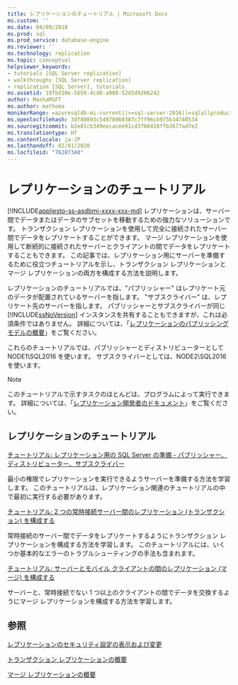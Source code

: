 ```yaml
---
title: レプリケーションのチュートリアル | Microsoft Docs
ms.custom: ''
ms.date: 04/09/2018
ms.prod: sql
ms.prod_service: database-engine
ms.reviewer: ''
ms.technology: replication
ms.topic: conceptual
helpviewer_keywords:
- tutorials [SQL Server replication]
- walkthroughs [SQL Server replication]
- replication [SQL Server], tutorials
ms.assetid: 19fbd10e-5b59-4cd0-a988-52d5d9206242
author: MashaMSFT
ms.author: mathoma
monikerRange: =azuresqldb-mi-current||>=sql-server-2016||=sqlallproducts-allversions
ms.openlocfilehash: 3df80893c54978060387c7ff96cb975b34740534
ms.sourcegitcommit: b2e81cb349eecacee91cd3766410ffb3677ad7e2
ms.translationtype: HT
ms.contentlocale: ja-JP
ms.lasthandoff: 02/01/2020
ms.locfileid: "76287340"
---
```

# <a name="replication-tutorials"></a>レプリケーションのチュートリアル
[!INCLUDE[appliesto-ss-asdbmi-xxxx-xxx-md](../../includes/appliesto-ss-asdbmi-xxxx-xxx-md.md)]
レプリケーションは、サーバー間でデータまたはデータのサブセットを移動するための強力なソリューションです。 トランザクション レプリケーションを使用して完全に接続されたサーバー間でデータをレプリケートすることができます。 マージ レプリケーションを使用して断続的に接続されたサーバーとクライアントの間でデータをレプリケートすることもできます。 この記事では、レプリケーション用にサーバーを準備するために役立つチュートリアルを示し、トランザクション レプリケーションとマージ レプリケーションの両方を構成する方法を説明します。 
  
レプリケーションのチュートリアルでは、"パブリッシャー" はレプリケート元のデータが配置されているサーバーを指します。 "サブスクライバー" は、レプリケート先のサーバーを指します。 パブリッシャーとサブスクライバーが同じ [!INCLUDE[ssNoVersion](../../includes/ssnoversion-md.md)] インスタンスを共有することもできますが、これは必須条件ではありません。 詳細については、「[レプリケーションのパブリッシング モデルの概要](../../relational-databases/replication/publish/replication-publishing-model-overview.md)」をご覧ください。  

これらのチュートリアルでは、パブリッシャーとディストリビューターとして NODE1\SQL2016 を使います。 サブスクライバーとしては、NODE2\SQL2016 を使います。 
  
> [!NOTE]  
> このチュートリアルで示すタスクのほとんどは、プログラムによって実行できます。 詳細については、「[レプリケーション開発者のドキュメント](../../relational-databases/replication/concepts/replication-developer-documentation.md)」をご覧ください。  
  
## <a name="replication-tutorials"></a>レプリケーションのチュートリアル  
[チュートリアル: レプリケーション用の SQL Server の準備 - パブリッシャー、ディストリビューター、サブスクライバー](../../relational-databases/replication/tutorial-preparing-the-server-for-replication.md) 
 
最小の権限でレプリケーションを実行できるようサーバーを準備する方法を学習します。 このチュートリアルは、レプリケーション関連のチュートリアルの中で最初に実行する必要があります。  
  
[チュートリアル: 2 つの常時接続サーバー間のレプリケーション (トランザクション) を構成する](../../relational-databases/replication/tutorial-replicating-data-between-continuously-connected-servers.md)

常時接続のサーバー間でデータをレプリケートするようにトランザクション レプリケーションを構成する方法を学習します。 このチュートリアルには、いくつか基本的なエラーのトラブルシューティングの手法も含まれます。 

  
[チュートリアル: サーバーとモバイル クライアントの間のレプリケーション (マージ) を構成する](../../relational-databases/replication/tutorial-replicating-data-with-mobile-clients.md)

サーバーと、常時接続でない 1 つ以上のクライアントの間でデータを交換するようにマージ レプリケーションを構成する方法を学習します。  
  
## <a name="see-also"></a>参照  
[レプリケーションのセキュリティ設定の表示および変更](../../relational-databases/replication/security/view-and-modify-replication-security-settings.md) 

[トランザクション レプリケーションの概要](https://docs.microsoft.com/sql/relational-databases/replication/transactional/transactional-replication) 

[マージ レプリケーションの概要](https://docs.microsoft.com/sql/relational-databases/replication/merge/merge-replication)

  

